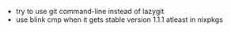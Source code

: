 - try to use git command-line instead of lazygit
- use blink cmp when it gets stable version 1.1.1 atleast in nixpkgs
